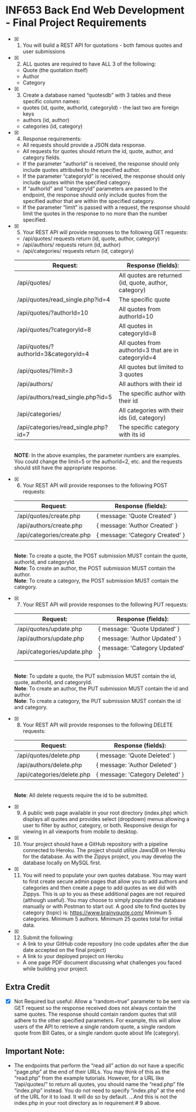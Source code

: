 # INF653 Back End Web Development - Final Project Requirements

- [x] 1. You will build a REST API for quotations - both famous quotes and user submissions

- [x] 2. ALL quotes are required to have ALL 3 of the following:
  - Quote (the quotation itself)
  - Author
  - Category

- [x] 3. Create a database named “quotesdb” with 3 tables and these specific column names:
  - quotes (id, quote, authorId, categoryId) - the last two are foreign keys
  - authors (id, author)
  - categories (id, category)

- [x] 4. Response requirements:
  - All requests should provide a JSON data response.
  - All requests for quotes should return the id, quote, author, and category fields.
  - If the parameter “authorId” is received, the response should only include quotes attributed to the specified author.
  - If the parameter “categoryId” is received, the response should only include quotes within the specified category.
  - If “authorId” and “categoryId” parameters are passed to the endpoint, the response should only include quotes from the specified author that are within the specified category.
  - If the parameter “limit” is passed with a request, the response should limit the quotes in the response to no more than the number specified.

- [x] 5. Your REST API will provide responses to the following GET requests:
  - /api/quotes/ requests return (id, quote, author, category)
  - /api/authors/ requests return (id, author)
  - /api/categories/ requests return (id, category)

  | Request:                             | Response (fields):                                    |
  | ------------------------------------ | ----------------------------------------------------- |
  | /api/quotes/                         | All quotes are returned (id, quote, author, category) |
  | /api/quotes/read_single.php?id=4     | The specific quote                                    |
  | /api/quotes/?authorId=10             | All quotes from authorId=10                           |
  | /api/quotes/?categoryId=8            | All quotes in categoryId=8                            |
  | /api/quotes/?authorId=3&categoryId=4 | All quotes from authorId=3 that are in categoryId=4   |
  | /api/quotes/?limit=3                 | All quotes but limited to 3 quotes                    |
  | /api/authors/                        | All authors with their id                             |
  | /api/authors/read_single.php?id=5    | The specific author with their id                     |
  | /api/categories/                     | All categories with their ids (id, category)          |
  | /api/categories/read_single.php?id=7 | The specific category with its id                     |

  \
    **NOTE**: In the above examples, the parameter numbers are examples. You could change the limit=5 or
    the authorId=2, etc. and the requests should still have the appropriate response.

- [x] 6. Your REST API will provide responses to the following POST requests:

  | Request:                             | Response (fields):                                          |
  | ------------------------------------ | ----------------------------------------------------------- |
  | /api/quotes/create.php               | { message: 'Quote Created' }                                |
  | /api/authors/create.php              | { message: 'Author Created' }                               |
  | /api/categories/create.php           | { message: 'Category Created' }                             |

  \
    **Note**: To create a quote, the POST submission MUST contain the quote, authorId, and categoryId.\
    **Note**: To create an author, the POST submission MUST contain the author.\
    **Note**: To create a category, the POST submission MUST contain the category.

- [x] 7. Your REST API will provide responses to the following PUT requests:

  | Request:                             | Response (fields):                                             |
  | ------------------------------------ | -------------------------------------------------------------- |
  | /api/quotes/update.php               | { message: 'Quote Updated' }                                   |
  | /api/authors/update.php              | { message: 'Author Updated' }                                  |
  | /api/categories/update.php           | { message: 'Category Updated' }                                |

  \
    **Note**: To update a quote, the PUT submission MUST contain the id, quote, authorId, and categoryId.\
    **Note**: To create an author, the PUT submission MUST contain the id and author.\
    **Note**: To create a category, the PUT submission MUST contain the id and category.

- [x] 8. Your REST API will provide responses to the following DELETE requests:

  | Request:                             | Response (fields):                                             |
  | ------------------------------------ | -------------------------------------------------------------- |
  | /api/quotes/delete.php               | { message: 'Quote Deleted' }                                   |
  | /api/authors/delete.php              | { message: 'Author Deleted' }                                  |
  | /api/categories/delete.php           | { message: 'Category Deleted' }                                |

  \
    **Note**: All delete requests require the id to be submitted.

- [x] 9. A public web page available in your root directory (index.php) which displays all quotes and provides select (dropdown) menus allowing a user to filter by author, category, or both. Responsive design for viewing in all viewports from mobile to desktop.

- [x] 10. Your project should have a GitHub repository with a pipeline connected to Heroku. The project should utilize JawsDB on Heroku for the database. As with the Zippys project, you may develop the database locally on MySQL first.

- [x] 11. You will need to populate your own quotes database. You may want to first create secure admin pages that allow you to add authors and categories and then create a page to add quotes as we did with Zippys. This is up to you as these additional pages are not required (although useful). You may choose to simply populate the database manually or with Postman to start out. A good site to find quotes by category (topic) is: https://www.brainyquote.com/ Minimum 5 categories. Minimum 5 authors. Minimum 25 quotes total for initial data.

- [x] 12. Submit the following:
  - A link to your GitHub code repository (no code updates after the due date accepted on the final project)
  - A link to your deployed project on Heroku
  - A one page PDF document discussing what challenges you faced while building your project.

## Extra Credit

- [x] Not Required but useful: Allow a “random=true” parameter to be sent via GET request so the response received does not always contain the same quotes. The response should contain random quotes that still adhere to the other specified parameters. For example, this will allow users of the API to retrieve a single random quote, a single random quote from Bill Gates, or a single random quote about life (category).

## Important Note:

- The endpoints that perform the “read all” action do not have a specific “page.php” at the end of their URLs. You may think of this as the “read.php” from the example tutorials. However, for a URL like “/api/quotes/” to return all quotes, you should name the “read.php” file “index.php” instead. You do not need to specify “index.php” at the end of the URL for it to load. It will do so by default. ...And this is not the index.php in your root directory as in requirement # 9 above.
